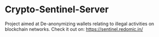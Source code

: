﻿# Crypto-Sentinel-Server

Project aimed at De-anonymizing wallets relating to illegal activities on blockchain networks.
Check it out on: https://sentinel.redomic.in/
